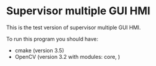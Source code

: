 # Supervisor multiple GUI HMI

This is the test version of supervisor multiple GUI HMI.

To run this program you should have:
- cmake (version 3.5)
- OpenCV (version 3.2 with modules: core, )
